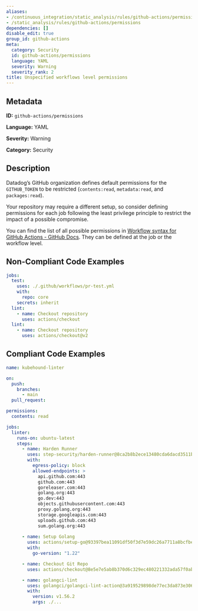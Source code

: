 ```yaml
---
aliases:
- /continuous_integration/static_analysis/rules/github-actions/permissions
- /static_analysis/rules/github-actions/permissions
dependencies: []
disable_edit: true
group_id: github-actions
meta:
  category: Security
  id: github-actions/permissions
  language: YAML
  severity: Warning
  severity_rank: 2
title: Unspecified workflows level permissions
---
```

<!--  SOURCED FROM https://github.com/DataDog/datadog-static-analyzer-rule-docs -->


## Metadata
**ID:** `github-actions/permissions`

**Language:** YAML

**Severity:** Warning

**Category:** Security

## Description
Datadog’s GitHub organization defines default permissions for the `GITHUB_TOKEN` to be restricted (`contents:read`, `metadata:read`, and `packages:read`).

Your repository may require a different setup, so consider defining permissions for each job following the least privilege principle to restrict the impact of a possible compromise.

You can find the list of all possible permissions in [Workflow syntax for GitHub Actions - GitHub Docs](https://docs.github.com/en/actions/using-workflows/workflow-syntax-for-github-actions#permissions). They can be defined at the job or the workflow level.

## Non-Compliant Code Examples
```yaml
jobs:
  test:
    uses: ./.github/workflows/pr-test.yml
    with:
      repo: core
    secrets: inherit
  lint:
    - name: Checkout repository
      uses: actions/checkout
  lint:
    - name: Checkout repository
      uses: actions/checkout@v2
```

## Compliant Code Examples
```yaml
name: kubehound-linter

on:
  push:
    branches:
      - main
  pull_request:

permissions:
  contents: read

jobs:
  linter:
    runs-on: ubuntu-latest
    steps:      
      - name: Harden Runner
        uses: step-security/harden-runner@8ca2b8b2ece13480cda6dacd3511b49857a23c09
        with:
          egress-policy: block
          allowed-endpoints: >
            api.github.com:443
            github.com:443
            goreleaser.com:443
            golang.org:443
            go.dev:443
            objects.githubusercontent.com:443
            proxy.golang.org:443
            storage.googleapis.com:443
            uploads.github.com:443
            sum.golang.org:443
            
      - name: Setup Golang
        uses: actions/setup-go@93397bea11091df50f3d7e59dc26a7711a8bcfbe
        with:
          go-version: "1.22"

      - name: Checkout Git Repo
        uses: actions/checkout@8e5e7e5ab8b370d6c329ec480221332ada57f0ab

      - name: golangci-lint
        uses: golangci/golangci-lint-action@3a919529898de77ec3da873e3063ca4b10e7f5cc
        with:
          version: v1.56.2
          args: ./...
```
